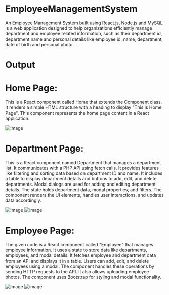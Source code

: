 # EmployeeManagementSystem
An Employee Management System built using React.js, Node.js and MySQL is a web application designed to help organizations efficiently manage department and employee related information, such as their department id, department name and personal details like employee id, name, department, date of birth and personal photo.

# Output
# Home Page:
This is a React component called Home that extends the Component class. It renders a simple HTML structure with a heading to display "This is Home Page". This component represents the home page content in a React application.
 
 ![image](https://github.com/prasadgondake/EmployeeManagementSystem/assets/111221220/97f83bbb-c8d8-47b0-88e7-989733f62dc5)

# Department Page:
 This is a React component named Department that manages a department list. It communicates with a PHP API using fetch calls. It provides features like filtering and sorting data based on department ID and name. It includes a table to display department details and buttons to add, edit, and delete departments. Modal dialogs are used for adding and editing department details. The state holds department data, modal properties, and filters. The component renders the UI elements, handles user interactions, and updates data accordingly.
 
 ![image](https://github.com/prasadgondake/EmployeeManagementSystem/assets/111221220/d0b995e6-b61f-442a-b84d-ae82eeeab782)
 ![image](https://github.com/prasadgondake/EmployeeManagementSystem/assets/111221220/1f6a2053-4a41-4069-9831-a6d0ee8ec6df)

# Employee Page:
The given code is a React component called "Employee" that manages employee information. It uses a state to store data like departments, employees, and modal details. It fetches employee and department data from an API and displays it in a table. Users can add, edit, and delete employees using a modal. The component handles these operations by sending HTTP requests to the API. It also allows uploading employee photos. The component uses Bootstrap for styling and modal functionality.

 ![image](https://github.com/prasadgondake/EmployeeManagementSystem/assets/111221220/9fc3d80d-9ea1-4fe4-8eec-1752c9f3fa11)
 ![image](https://github.com/prasadgondake/EmployeeManagementSystem/assets/111221220/4bf9683e-7f8e-4a50-bbf5-dcb38a3bcacb)
